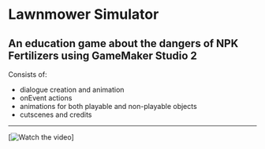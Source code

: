 # Lawnmower Simulator
 An education game about the dangers of NPK Fertilizers using GameMaker Studio 2
 ---
 Consists of:
 - dialogue creation and animation
 - onEvent actions
 - animations for both playable and non-playable objects
 - cutscenes and credits
---
[![Watch the video](https://youtu.be/djGmNwlmVlc)]
